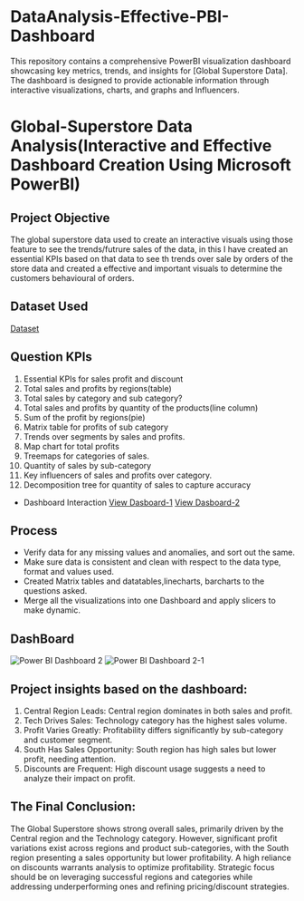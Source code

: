 # DataAnalysis-Effective-PBI-Dashboard
This repository contains a comprehensive PowerBI visualization dashboard showcasing key metrics, trends, and insights for [Global Superstore Data]. The dashboard is designed to provide actionable information through interactive visualizations, charts, and graphs and Influencers.

# Global-Superstore Data Analysis(Interactive and Effective Dashboard Creation Using Microsoft PowerBI)

## Project Objective

The global superstore data used to create an interactive visuals using those feature to see the trends/futrure sales of the data, in this I have created an essential KPIs based on that data to see th trends over sale by orders of the store data and created a effective and important visuals to determine the customers behavioural of orders.

## Dataset Used
<a href = "https://github.com/RudravaramSandeepKumar/DataAnalysis-Effective-PBI-Dashboard/blob/main/Global%20Superstore.xls">Dataset</a>

## Question KPIs
1. Essential KPIs for sales profit and discount 
2. Total sales and profits by regions(table)
3. Total sales by category and sub category?
4. Total sales and profits by quantity of the products(line column)
5. Sum of the profit by regions(pie)
6. Matrix table for profits of sub category 
7. Trends over segments by sales and profits.
8. Map chart for total profits
9. Treemaps for categories of sales.
10. Quantity of sales by sub-category
11. Key influencers of sales and profits over category.
12. Decomposition tree for quantity of sales to capture accuracy


- Dashboard Interaction
  <a href = "https://github.com/RudravaramSandeepKumar/DataAnalysis-Effective-PBI-Dashboard/blob/main/Power%20BI%20Dashboard%202%20.png">View Dasboard-1</a>
  <a href = "https://github.com/RudravaramSandeepKumar/DataAnalysis-Effective-PBI-Dashboard/blob/main/Power%20BI%20Dashboard%202-1.png">View Dasboard-2</a>

## Process
  - Verify data for any missing values and anomalies, and sort out the same.
  - Make sure data is consistent and clean with respect to the data type, format and values used.
  - Created Matrix tables and datatables,linecharts, barcharts to the questions asked.
  - Merge all the visualizations into one Dashboard and apply slicers to make dynamic.

## DashBoard

   ![Power BI Dashboard 2 ](https://github.com/user-attachments/assets/0dd2643c-4c6c-4f74-a870-b730c10c08e6)
   ![Power BI Dashboard 2-1](https://github.com/user-attachments/assets/7376e304-1add-4470-b459-409433a278a4)


## Project insights based on the dashboard:
1. Central Region Leads: Central region dominates in both sales and profit.
2. Tech Drives Sales: Technology category has the highest sales volume.
3. Profit Varies Greatly: Profitability differs significantly by sub-category and customer segment.
4. South Has Sales Opportunity: South region has high sales but lower profit, needing attention.
5. Discounts are Frequent: High discount usage suggests a need to analyze their impact on profit.

## The Final Conclusion:

The Global Superstore shows strong overall sales, primarily driven by the Central region and the Technology category. However, significant profit variations exist across regions and product sub-categories, with the South region presenting a sales opportunity but lower profitability. A high reliance on discounts warrants analysis to optimize profitability. Strategic focus should be on leveraging successful regions and categories while addressing underperforming ones and refining pricing/discount strategies.


 



  
